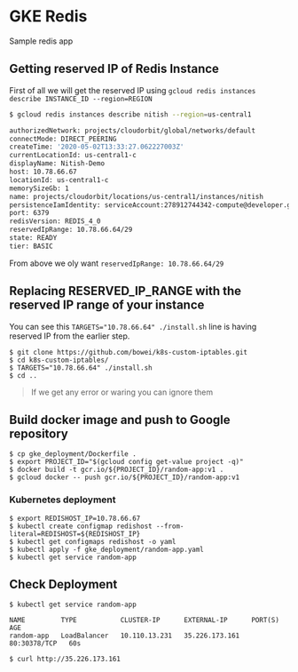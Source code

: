 # GKE Redis

Sample redis app

## Getting reserved IP of Redis Instance

First of all we will get the reserved IP using `gcloud redis instances describe INSTANCE_ID --region=REGION`

```bash
$ gcloud redis instances describe nitish --region=us-central1

authorizedNetwork: projects/cloudorbit/global/networks/default
connectMode: DIRECT_PEERING
createTime: '2020-05-02T13:33:27.062227003Z'
currentLocationId: us-central1-c
displayName: Nitish-Demo
host: 10.78.66.67
locationId: us-central1-c
memorySizeGb: 1
name: projects/cloudorbit/locations/us-central1/instances/nitish
persistenceIamIdentity: serviceAccount:278912744342-compute@developer.gserviceaccount.com
port: 6379
redisVersion: REDIS_4_0
reservedIpRange: 10.78.66.64/29
state: READY
tier: BASIC
```

From above we oly want `reservedIpRange: 10.78.66.64/29`

## Replacing RESERVED_IP_RANGE with the reserved IP range of your instance

You can see this `TARGETS="10.78.66.64" ./install.sh` line is having reserved IP from the earlier step.

```
$ git clone https://github.com/bowei/k8s-custom-iptables.git
$ cd k8s-custom-iptables/
$ TARGETS="10.78.66.64" ./install.sh
$ cd ..
```

> If we get any error or waring you can ignore them

## Build docker image and push to Google repository 

```
$ cp gke_deployment/Dockerfile .
$ export PROJECT_ID="$(gcloud config get-value project -q)"
$ docker build -t gcr.io/${PROJECT_ID}/random-app:v1 .
$ gcloud docker -- push gcr.io/${PROJECT_ID}/random-app:v1
```

### Kubernetes deployment

```
$ export REDISHOST_IP=10.78.66.67
$ kubectl create configmap redishost --from-literal=REDISHOST=${REDISHOST_IP}
$ kubectl get configmaps redishost -o yaml
$ kubectl apply -f gke_deployment/random-app.yaml
$ kubectl get service random-app

```

## Check Deployment
```
$ kubectl get service random-app

NAME         TYPE           CLUSTER-IP      EXTERNAL-IP      PORT(S)        AGE
random-app   LoadBalancer   10.110.13.231   35.226.173.161   80:30378/TCP   60s

$ curl http://35.226.173.161
```